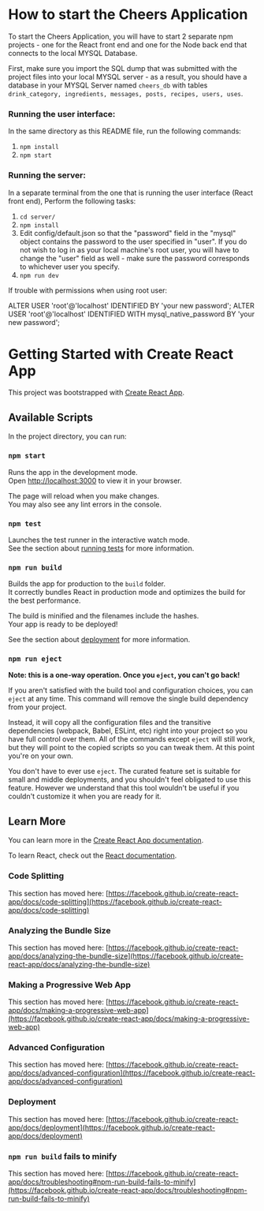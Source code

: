 # How to start the Cheers Application
To start the Cheers Application, you will have to start 2 separate npm projects - one for the React front end and one for the Node back end that connects to the local MYSQL Database.

First, make sure you import the SQL dump that was submitted with the project files into your local MYSQL server - as a result, you should have a database in your MYSQL Server named `cheers_db` with tables `drink_category, ingredients, messages, posts, recipes, users, uses`.

### Running the user interface:
In the same directory as this README file, run the following commands:
1. `npm install`
2. `npm start`


### Running the server:
In a separate terminal from the one that is running the user interface (React front end), Perform the following tasks:
1. `cd server/`
2. `npm install`
3. Edit config/default.json so that the "password" field in the "mysql" object contains the password to the user specified in "user". If you do not wish to log in as your local machine's root user, you will have to change the "user" field as well - make sure the password corresponds to whichever user you specify. 
4. `npm run dev`

<!-- Ensure you have all dependencies by running npm install while in the server/ directory

Then, go to server/config/default.json and in the "mysql" object, insert the hostname, user, and password in order for the server to have the credentials to connect to your local mysql instance of cheers_db.

Finally, run npm run dev. The server should start up and print "Listening on port 5000" as well as "SQL Connected!". It should also print a test SQL statement found in server.js on line 7, which is SELECT user_name FROM users. -->

If trouble with permissions when using root user:

ALTER USER 'root'@'localhost' IDENTIFIED BY 'your new password'; ALTER USER 'root'@'localhost' IDENTIFIED WITH mysql_native_password BY 'your new password';

# Getting Started with Create React App

This project was bootstrapped with [Create React App](https://github.com/facebook/create-react-app).

## Available Scripts

In the project directory, you can run:

### `npm start`

Runs the app in the development mode.\
Open [http://localhost:3000](http://localhost:3000) to view it in your browser.

The page will reload when you make changes.\
You may also see any lint errors in the console.

### `npm test`

Launches the test runner in the interactive watch mode.\
See the section about [running tests](https://facebook.github.io/create-react-app/docs/running-tests) for more information.

### `npm run build`

Builds the app for production to the `build` folder.\
It correctly bundles React in production mode and optimizes the build for the best performance.

The build is minified and the filenames include the hashes.\
Your app is ready to be deployed!

See the section about [deployment](https://facebook.github.io/create-react-app/docs/deployment) for more information.

### `npm run eject`

**Note: this is a one-way operation. Once you `eject`, you can't go back!**

If you aren't satisfied with the build tool and configuration choices, you can `eject` at any time. This command will remove the single build dependency from your project.

Instead, it will copy all the configuration files and the transitive dependencies (webpack, Babel, ESLint, etc) right into your project so you have full control over them. All of the commands except `eject` will still work, but they will point to the copied scripts so you can tweak them. At this point you're on your own.

You don't have to ever use `eject`. The curated feature set is suitable for small and middle deployments, and you shouldn't feel obligated to use this feature. However we understand that this tool wouldn't be useful if you couldn't customize it when you are ready for it.

## Learn More

You can learn more in the [Create React App documentation](https://facebook.github.io/create-react-app/docs/getting-started).

To learn React, check out the [React documentation](https://reactjs.org/).

### Code Splitting

This section has moved here: [https://facebook.github.io/create-react-app/docs/code-splitting](https://facebook.github.io/create-react-app/docs/code-splitting)

### Analyzing the Bundle Size

This section has moved here: [https://facebook.github.io/create-react-app/docs/analyzing-the-bundle-size](https://facebook.github.io/create-react-app/docs/analyzing-the-bundle-size)

### Making a Progressive Web App

This section has moved here: [https://facebook.github.io/create-react-app/docs/making-a-progressive-web-app](https://facebook.github.io/create-react-app/docs/making-a-progressive-web-app)

### Advanced Configuration

This section has moved here: [https://facebook.github.io/create-react-app/docs/advanced-configuration](https://facebook.github.io/create-react-app/docs/advanced-configuration)

### Deployment

This section has moved here: [https://facebook.github.io/create-react-app/docs/deployment](https://facebook.github.io/create-react-app/docs/deployment)

### `npm run build` fails to minify

This section has moved here: [https://facebook.github.io/create-react-app/docs/troubleshooting#npm-run-build-fails-to-minify](https://facebook.github.io/create-react-app/docs/troubleshooting#npm-run-build-fails-to-minify)

